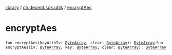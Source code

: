 [library](../index.md) / [ch.decent.sdk.utils](index.md) / [encryptAes](./encrypt-aes.md)

# encryptAes

`fun encryptAes(keyWithIv: `[`ByteArray`](https://kotlinlang.org/api/latest/jvm/stdlib/kotlin/-byte-array/index.html)`, clear: `[`ByteArray`](https://kotlinlang.org/api/latest/jvm/stdlib/kotlin/-byte-array/index.html)`): `[`ByteArray`](https://kotlinlang.org/api/latest/jvm/stdlib/kotlin/-byte-array/index.html)
`fun encryptAes(iv: `[`ByteArray`](https://kotlinlang.org/api/latest/jvm/stdlib/kotlin/-byte-array/index.html)`, key: `[`ByteArray`](https://kotlinlang.org/api/latest/jvm/stdlib/kotlin/-byte-array/index.html)`, clear: `[`ByteArray`](https://kotlinlang.org/api/latest/jvm/stdlib/kotlin/-byte-array/index.html)`): `[`ByteArray`](https://kotlinlang.org/api/latest/jvm/stdlib/kotlin/-byte-array/index.html)